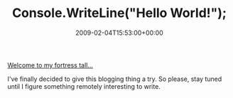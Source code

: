 ﻿---
title: 'Console.WriteLine("Hello World!");'
date: 2009-02-04T15:53:00+00:00
---
[Welcome to my fortress tall...](https://www.youtube.com/watch?v=4tzWc3Xl4B0)

I've finally decided to give this blogging thing a try. So please, stay tuned until I figure something remotely interesting to write.

<!-- more -->